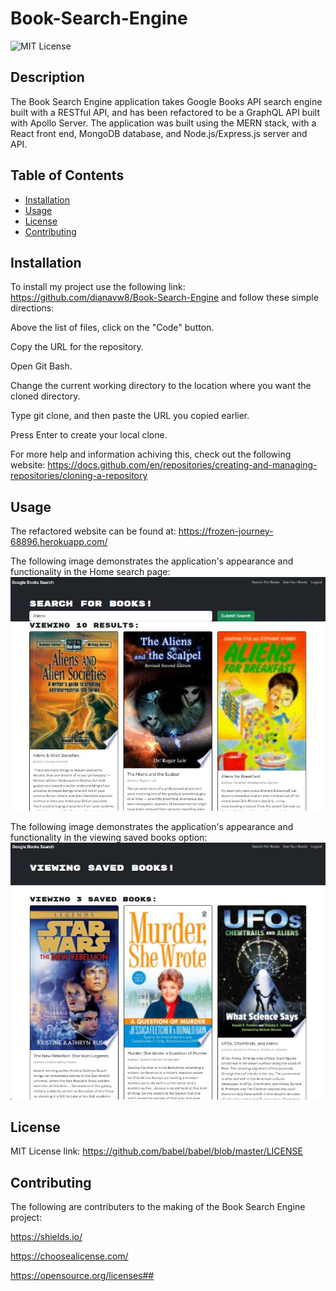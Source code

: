 # Book-Search-Engine

![MIT License](https://img.shields.io/static/v1?label=license&message=MIT&color=green)

## Description
The Book Search Engine application takes Google Books API search engine built with a RESTful API, and has been refactored to be a GraphQL API built with Apollo Server. The application was built using the MERN stack, with a React front end, MongoDB database, and Node.js/Express.js server and API.

## Table of Contents

- [Installation](#installation)
- [Usage](#usage)
- [License](#license)
- [Contributing](#contributing)


## Installation
To install my project use the following link: https://github.com/dianavw8/Book-Search-Engine and follow these simple directions:

Above the list of files, click on the "Code" button.

Copy the URL for the repository.

Open Git Bash.

Change the current working directory to the location where you want the cloned directory.

Type git clone, and then paste the URL you copied earlier.

Press Enter to create your local clone.

For more help and information achiving this, check out the following website: https://docs.github.com/en/repositories/creating-and-managing-repositories/cloning-a-repository

## Usage
The refactored website can be found at: https://frozen-journey-68896.herokuapp.com/

The following image demonstrates the application's appearance and functionality in the Home search page:
![The Book Search Engine image shows the home search page with a search for Aliens and result of three books](./client/public/booksearch.jpg)

The following image demonstrates the application's appearance and functionality in the viewing saved books option:
![The Book Search Engine image shows the viewing saved books with image, titles and descriptions of users saved books](./client/public/booksearchsaved.jpg)

## License

MIT License link: https://github.com/babel/babel/blob/master/LICENSE


## Contributing

The following are contributers to the making of the Book Search Engine project:

https://shields.io/

https://choosealicense.com/

https://opensource.org/licenses##
